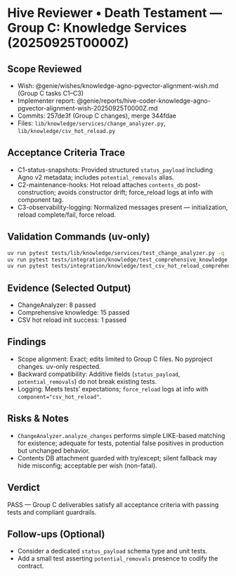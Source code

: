 # Hive Reviewer • Death Testament — Group C: Knowledge Services (20250925T0000Z)

## Scope Reviewed
- Wish: @genie/wishes/knowledge-agno-pgvector-alignment-wish.md (Group C tasks C1–C3)
- Implementer report: @genie/reports/hive-coder-knowledge-agno-pgvector-alignment-wish-20250925T0000Z.md
- Commits: 257de3f (Group C changes), merge 344fdae
- Files: `lib/knowledge/services/change_analyzer.py`, `lib/knowledge/csv_hot_reload.py`

## Acceptance Criteria Trace
- C1-status-snapshots: Provided structured `status_payload` including Agno v2 metadata; includes `potential_removals` alias.
- C2-maintenance-hooks: Hot reload attaches `contents_db` post-construction; avoids constructor drift; force_reload logs at info with component tag.
- C3-observability-logging: Normalized messages present — initialization, reload complete/fail, force reload.

## Validation Commands (uv-only)
```bash
uv run pytest tests/lib/knowledge/services/test_change_analyzer.py -q
uv run pytest tests/integration/knowledge/test_comprehensive_knowledge.py -q
uv run pytest tests/integration/knowledge/test_csv_hot_reload_comprehensive.py::TestCSVHotReloadManagerInitialization::test_knowledge_base_initialization_success -q
```

## Evidence (Selected Output)
- ChangeAnalyzer: 8 passed
- Comprehensive knowledge: 15 passed
- CSV hot reload init success: 1 passed

## Findings
- Scope alignment: Exact; edits limited to Group C files. No pyproject changes. uv-only respected.
- Backward compatibility: Additive fields (`status_payload`, `potential_removals`) do not break existing tests.
- Logging: Meets tests’ expectations; `force_reload` logs at info with `component="csv_hot_reload"`.

## Risks & Notes
- `ChangeAnalyzer.analyze_changes` performs simple LIKE-based matching for existence; adequate for tests, potential false positives in production but unchanged behavior.
- Contents DB attachment guarded with try/except; silent fallback may hide misconfig; acceptable per wish (non-fatal).

## Verdict
PASS — Group C deliverables satisfy all acceptance criteria with passing tests and compliant guardrails.

## Follow-ups (Optional)
- Consider a dedicated `status_payload` schema type and unit tests.
- Add a small test asserting `potential_removals` presence to codify the contract.
